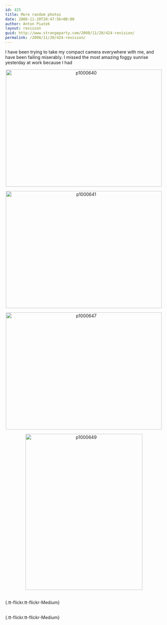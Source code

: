 ```yaml
---
id: 425
title: More random photos
date: 2008-11-20T20:47:56+00:00
author: Anton Piatek
layout: revision
guid: http://www.strangeparty.com/2008/11/20/424-revision/
permalink: /2008/11/20/424-revision/
---
```

<p style="text-align: left;">
  I have been trying to take my compact camera everywhere with me, and have been failing miserably. I missed the most amazing foggy sunrise yesterday at work because I had
</p>

<p style="text-align: center;">
  <a class="tt-flickr tt-flickr-Medium" title="p1000640" href="http://www.flickr.com/photos/antonpiatek/3044431518/"><img class="aligncenter" src="http://farm4.static.flickr.com/3249/3044431518_0e2239a112.jpg" alt="p1000640" width="500" height="375" /></a>
</p>

<p style="text-align: center;">
  <a class="tt-flickr tt-flickr-Medium" title="p1000641" href="http://www.flickr.com/photos/antonpiatek/3043595757/"><img class="aligncenter" src="http://farm4.static.flickr.com/3227/3043595757_e890cdacc2.jpg" alt="p1000641" width="500" height="375" /></a>
</p>

<p style="text-align: center;">
  <a class="tt-flickr tt-flickr-Medium" title="p1000647" href="http://www.flickr.com/photos/antonpiatek/3043598485/"><img class="aligncenter" src="http://farm4.static.flickr.com/3212/3043598485_89d842bd37.jpg" alt="p1000647" width="500" height="375" /></a>
</p>

<p style="text-align: center;">
  <a class="tt-flickr tt-flickr-Medium" title="p1000649" href="http://www.flickr.com/photos/antonpiatek/3044435604/"><img class="aligncenter" src="http://farm4.static.flickr.com/3287/3044435604_d95b49e12a.jpg" alt="p1000649" width="375" height="500" /></a>
</p>

[  
](http://www.flickr.com/photos/antonpiatek/3043599711/ "p1000650"){.tt-flickr.tt-flickr-Medium} 

[  
](http://www.flickr.com/photos/antonpiatek/3044436460/ "p1000652"){.tt-flickr.tt-flickr-Medium}